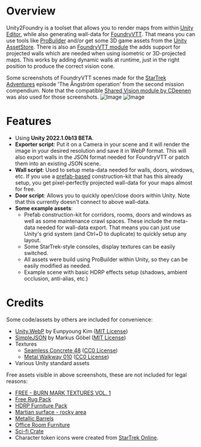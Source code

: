 # Overview
Unity2Foundry is a toolset that allows you to render maps from within [Unity Editor](https://unity.com/), while also generating wall-data for [FoundryVTT](https://foundryvtt.com/). That means you can use tools like [ProBuilder](https://unity.com/features/probuilder) and/or get some 3D game assets from the [Unity AssetStore](https://assetstore.unity.com/). There is also an [FoundryVTT module](https://github.com/CoolcatFVTT/Unity2Foundry-Module) the adds support for projected walls which are needed when using isometric or 3D-projected maps. This works by adding dynamic walls at runtime, just in the right position to produce the correct vision cone.

Some screenshots of FoundryVTT scenes made for the [StarTrek Adventures](https://www.modiphius.net/collections/star-trek-adventures) episode 'The Ångström operation' from the second mission compendium. Note that the compatible [Shared Vision module by CDeenen](https://github.com/CDeenen/SharedVision) was also used for those screenshots.
![Image](https://raw.githubusercontent.com/wiki/CoolcatFVTT/Unity2Foundry-Project/images/sta-angstrom-ops.webp)
![Image](https://raw.githubusercontent.com/wiki/CoolcatFVTT/Unity2Foundry-Project/images/sta-angstrom-quarters.webp)

# Features
- Using **Unity 2022.1.0b13 BETA**.
- **Exporter script**: Put it on a Camera in your scene and it will render the image in your desired resolution and save it in WebP format. This will also export walls in the JSON format needed for FoundryVTT or patch them into an existing JSON scene.
- **Wall script**: Used to setup meta-data needed for walls, doors, windows, etc. If you use a [prefab-based](https://docs.unity3d.com/Manual/Prefabs.html) construction-kit that has this already setup, you get pixel-perfectly projected wall-data for your maps almost for free.
- **Door script**: Allows you to quickly open/close doors within Unity. Note that this currently doesn't connect to above wall-data.
- **Some example assets**:
  - Prefab construction-kit for corridors, rooms, doors and windows as well as some maintenance crawl spaces. These include the meta-data needed for wall-data export. That means you can just use Unity's grid system (and Ctrl+D to duplicate) to quickly setup any layout.
  - Some StarTrek-style consoles, display textures can be easily switched.
  - All assets were build using ProBuilder within Unity, so they can be easily modified as needed.
  - Example scene with basic HDRP effects setup (shadows, ambient occlusion, anti-alias, etc.)

# Credits
Some code/assets by others are included for convenience: 
- [Unity.WebP](https://github.com/netpyoung/unity.webp) by Eunpyoung Kim ([MIT License](https://opensource.org/licenses/MIT))
- [SimpleJSON](https://github.com/Bunny83/SimpleJSON) by Markus Göbel ([MIT License](https://opensource.org/licenses/MIT))
- Textures
  - [Seamless Concrete 48](https://www.sharetextures.com/textures/concrete/seamless_concrete_48/) ([CC0 License](https://creativecommons.org/publicdomain/zero/1.0/))
  - [Metal Walkway 010](https://ambientcg.com/a/MetalWalkway010) ([CC0 License](https://creativecommons.org/publicdomain/zero/1.0/))
- Various Unity standard assets

Free assets visible in above screenshots, these are not included for legal reasons:
- [FREE - BURN MARK TEXTURES VOL. 1](https://www.actionvfx.com/collections/free-burn-mark-textures-vol-1-stock-footage)
- [Free Rug Pack](https://assetstore.unity.com/packages/3d/props/interior/free-rug-pack-118178)
- [HDRP Furniture Pack](https://assetstore.unity.com/packages/3d/props/furniture/hdrp-furniture-pack-153946)
- [Martian surface - rocky area](https://assetstore.unity.com/packages/3d/environments/sci-fi/martian-surface-rocky-area-186736)
- [Metallic Barrels](https://assetstore.unity.com/packages/3d/props/industrial/metallic-barrels-87026)
- [Office Room Furniture](https://assetstore.unity.com/packages/3d/props/furniture/office-room-furniture-70884)
- [Sci-fi Crate](https://assetstore.unity.com/packages/3d/props/sci-fi-crate-70278)
- Character token icons were created from [StarTrek Online](https://store.steampowered.com/app/9900/Star_Trek_Online/).
